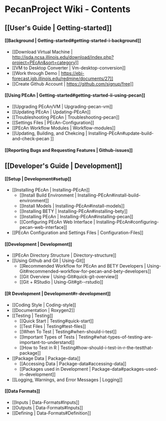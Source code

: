 # PecanProject Wiki - Contents
## [[User's Guide | Getting-started]]

#### [[Background | Getting-started#getting-started-i-background]]
* [[Download Virtual Machine | http://isda.ncsa.illinois.edu/download/index.php?project=PEcAn&sort=category]]
* [[VM to Desktop Converter | Vm-desktop-conversion]]
* [[Work through Demo | https://ebi-forecast.igb.illinois.edu/redmine/documents/27]]
* [[Create Github Account | https://github.com/signup/free]]

#### [[Using PEcAn | Getting-started#getting-started-ii-using-pecan]] 

* [[Upgrading PEcAn/VM | Upgrading-pecan-vm]]
* [[Updating PEcAn | Updating-PEcAn]]
* [[Troubleshooting PEcAn | Troubleshooting-pecan]]
* [[Settings Files | PEcAn-Configuration]]
* [[PEcAn Workflow Modules | Workflow-modules]]
* [[Updating, Building, and Chekcing | Installing-PEcAn#update-build-and-check-pecan ]]

#### [[Reporting Bugs and Requesting Features | Github-issues]]

## [[Developer's Guide | Development]]


#### [[Setup | Development#setup]]
* [[Installing PEcAn | Installing-PEcAn]]
  * [[Install Build Environment | Installing-PEcAn#install-build-environment]]
  * [[Install Models | Installing-PEcAn#install-models]]
  * [[Installing BETY | Installing-PEcAn#installing-bety]]
  * [[Installing PEcAn | Installing-PEcAn#installing-pecan]]
  * [[Configuring PEcAn Web Interface | Installing-PEcAn#configuring-pecan-web-interface]]
* [[PEcAn Configuration and Settings Files | Configuration-Files]]

#### [[Development | Development]]
* [[PEcAn Directory Structure | Directory-structure]]
* [[Using Github and Git | Using-Git]]
  * [[Recommended Workflow for PEcAn and BETY Developers | Using-Git#recommended-workflow-for-pecan-and-bety-developers]]
  * [[Git Overview | Using-Git#quick-git-overview]]
  * [[Git + RStudio | Using-Git#git--rstudio]]

#### [[R Development | Development#r-development]]
* [[Coding Style | Coding-style]]
* [[Documentation | Roxygen2]]
* [[Testing | Testing]]
  * [[Quick Start | Testing#quick-start]]
  * [[Test Files | Testing#test-files]]
  * [[When To Test | Testing#when-should-i-test]]
  * [[Important Types of Tests | Testing#what-types-of-testing-are-important-to-understand]]
  * [[How to Test in R | Testing#how-should-i-test-in-r-the-testthat-package]]
* [[Package Data | Package-data]]
  * [[Accessing Data | Package-data#accessing-data]]
  * [[Packages used in Development | Package-data#packages-used-in-development]]
* [[Logging, Warnings, and Error Messages | Logging]]

#### [[Data Formats]]
* [[Inputs | Data-Formats#Inputs]]
* [[Outputs | Data-Formats#Inputs]]
* [[Defining | Data-Formats#Definition]] 